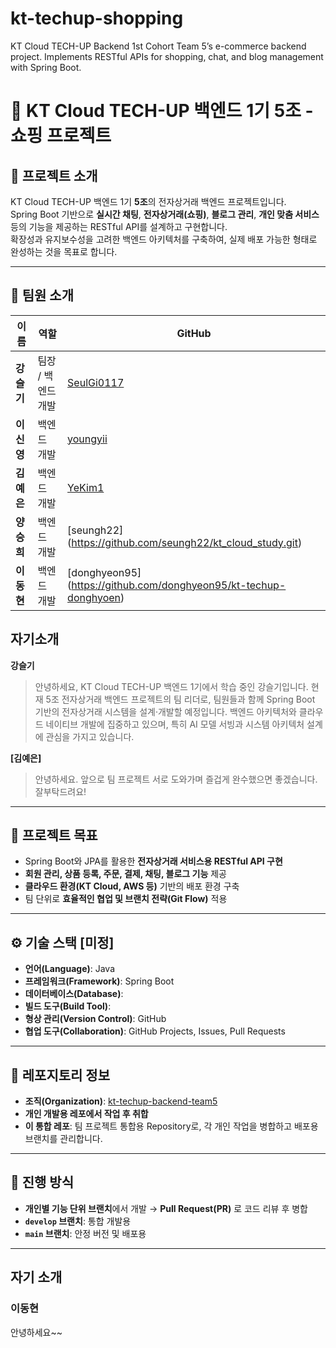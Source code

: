 # kt-techup-shopping
KT Cloud TECH-UP Backend 1st Cohort Team 5’s e-commerce backend project. Implements RESTful APIs for shopping, chat, and blog management with Spring Boot.

# 🛒 KT Cloud TECH-UP 백엔드 1기 5조 - 쇼핑 프로젝트

## 📘 프로젝트 소개
KT Cloud TECH-UP 백엔드 1기 **5조**의 전자상거래 백엔드 프로젝트입니다.  
Spring Boot 기반으로 **실시간 채팅**, **전자상거래(쇼핑)**, **블로그 관리**, **개인 맞춤 서비스** 등의 기능을 제공하는 RESTful API를 설계하고 구현합니다.  
확장성과 유지보수성을 고려한 백엔드 아키텍처를 구축하여, 실제 배포 가능한 형태로 완성하는 것을 목표로 합니다.

---

## 👥 팀원 소개
| 이름 | 역할 | GitHub |
|------|------|--------|
| **강슬기** | 팀장 / 백엔드 개발 | [SeulGi0117](https://github.com/SeulGi0117) |
| **이신영** | 백엔드 개발 | [youngyii](https://github.com/youngyii/kt-techup-shopping) |
| **김예은** | 백엔드 개발 | [YeKim1](https://github.com/YeKim1/kt-techup-shopping) |
| **양승희** | 백엔드 개발 | [seungh22] (https://github.com/seungh22/kt_cloud_study.git) |
| **이동현** | 백엔드 개발 | [donghyeon95] (https://github.com/donghyeon95/kt-techup-donghyoen) |

## 자기소개
**강슬기**
>안녕하세요, KT Cloud TECH-UP 백엔드 1기에서 학습 중인 강슬기입니다.
현재 5조 전자상거래 백엔드 프로젝트의 팀 리더로, 팀원들과 함께 Spring Boot 기반의 전자상거래 시스템을 설계·개발할 예정입니다.
백엔드 아키텍처와 클라우드 네이티브 개발에 집중하고 있으며, 특히 AI 모델 서빙과 시스템 아키텍처 설계에 관심을 가지고 있습니다.

**[김예은]**
> 안녕하세요. 앞으로 팀 프로젝트 서로 도와가며 즐겁게 완수했으면 좋겠습니다. 잘부탁드려요!
---


## 🎯 프로젝트 목표
- Spring Boot와 JPA를 활용한 **전자상거래 서비스용 RESTful API 구현**
- **회원 관리, 상품 등록, 주문, 결제, 채팅, 블로그 기능** 제공
- **클라우드 환경(KT Cloud, AWS 등)** 기반의 배포 환경 구축
- 팀 단위로 **효율적인 협업 및 브랜치 전략(Git Flow)** 적용

---

## ⚙️ 기술 스택 [미정]
- **언어(Language)**: Java 
- **프레임워크(Framework)**: Spring Boot  
- **데이터베이스(Database)**:   
- **빌드 도구(Build Tool)**:   
- **형상 관리(Version Control)**: GitHub  
- **협업 도구(Collaboration)**: GitHub Projects, Issues, Pull Requests  

---

## 📍 레포지토리 정보
- **조직(Organization)**: [kt-techup-backend-team5](https://github.com/kt-techup-backend-team5)  
- **개인 개발용 레포에서 작업 후 취합**
- **이 통합 레포**: 팀 프로젝트 통합용 Repository로, 각 개인 작업을 병합하고 배포용 브랜치를 관리합니다.

---

## 🌱 진행 방식
- **개인별 기능 단위 브랜치**에서 개발 → **Pull Request(PR)** 로 코드 리뷰 후 병합  
- **`develop` 브랜치**: 통합 개발용  
- **`main` 브랜치**: 안정 버전 및 배포용 

---
## 자기 소개

### 이동현
안녕하세요~~

